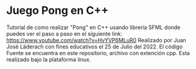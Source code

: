 # Juego Pong en C++
Tutorial de como realizar "Pong" en C++ usando librería SFML donde puedes ver el paso a paso en el siguiente link: https://www.youtube.com/watch?v=HvYVP6MLuR0 Realizado por Juan José Läderach con fines educativos el 25 de Julio del 2022. El código Fuente se encuentra en este repositorio, archivo con extención cpp. Esta realizado bajo la plataforma linux. 
